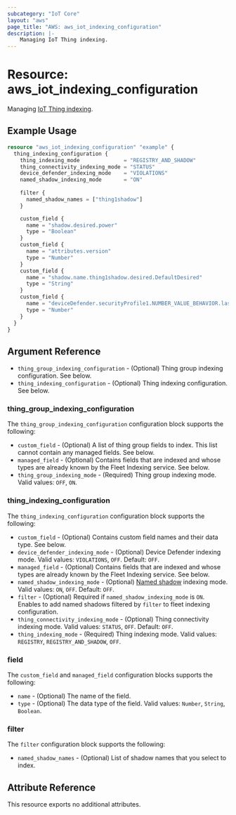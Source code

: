 ```yaml
---
subcategory: "IoT Core"
layout: "aws"
page_title: "AWS: aws_iot_indexing_configuration"
description: |-
    Managing IoT Thing indexing.
---
```


# Resource: aws_iot_indexing_configuration

Managing [IoT Thing indexing](https://docs.aws.amazon.com/iot/latest/developerguide/managing-index.html).

## Example Usage

```terraform
resource "aws_iot_indexing_configuration" "example" {
  thing_indexing_configuration {
    thing_indexing_mode              = "REGISTRY_AND_SHADOW"
    thing_connectivity_indexing_mode = "STATUS"
    device_defender_indexing_mode    = "VIOLATIONS"
    named_shadow_indexing_mode       = "ON"
    
    filter {
      named_shadow_names = ["thing1shadow"]
    }

    custom_field {
      name = "shadow.desired.power"
      type = "Boolean"
    }
    custom_field {
      name = "attributes.version"
      type = "Number"
    }
    custom_field {
      name = "shadow.name.thing1shadow.desired.DefaultDesired"
      type = "String"
    }
    custom_field {
      name = "deviceDefender.securityProfile1.NUMBER_VALUE_BEHAVIOR.lastViolationValue.number"
      type = "Number"
    }
  }
}
```

## Argument Reference

* `thing_group_indexing_configuration` - (Optional) Thing group indexing configuration. See below.
* `thing_indexing_configuration` - (Optional) Thing indexing configuration. See below.

### thing_group_indexing_configuration

The `thing_group_indexing_configuration` configuration block supports the following:

* `custom_field` - (Optional) A list of thing group fields to index. This list cannot contain any managed fields. See below.
* `managed_field` - (Optional) Contains fields that are indexed and whose types are already known by the Fleet Indexing service. See below.
* `thing_group_indexing_mode` - (Required) Thing group indexing mode. Valid values: `OFF`, `ON`.

### thing_indexing_configuration

The `thing_indexing_configuration` configuration block supports the following:

* `custom_field` - (Optional) Contains custom field names and their data type. See below.
* `device_defender_indexing_mode` - (Optional) Device Defender indexing mode. Valid values: `VIOLATIONS`, `OFF`. Default: `OFF`.
* `managed_field` - (Optional) Contains fields that are indexed and whose types are already known by the Fleet Indexing service. See below.
* `named_shadow_indexing_mode` - (Optional) [Named shadow](https://docs.aws.amazon.com/iot/latest/developerguide/iot-device-shadows.html) indexing mode. Valid values: `ON`, `OFF`. Default: `OFF`.
* `filter` - (Optional) Required if `named_shadow_indexing_mode` is `ON`. Enables to add named shadows filtered by `filter` to fleet indexing configuration.
* `thing_connectivity_indexing_mode` - (Optional) Thing connectivity indexing mode. Valid values: `STATUS`, `OFF`. Default: `OFF`.
* `thing_indexing_mode` - (Required) Thing indexing mode. Valid values: `REGISTRY`, `REGISTRY_AND_SHADOW`, `OFF`.

### field

The `custom_field` and `managed_field` configuration blocks supports the following:

* `name` - (Optional) The name of the field.
* `type` - (Optional) The data type of the field. Valid values: `Number`, `String`, `Boolean`.

### filter

The `filter` configuration block supports the following:

* `named_shadow_names` - (Optional) List of shadow names that you select to index.

## Attribute Reference

This resource exports no additional attributes.
